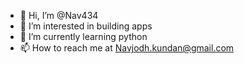 - 👋 Hi, I’m @Nav434
- 👀 I’m interested in building apps
- 🌱 I’m currently learning python
- 📫 How to reach me at Navjodh.kundan@gmail.com

<!---
Nav434/Nav434 is a ✨ special ✨ repository because its `README.md` (this file) appears on your GitHub profile.
You can click the Preview link to take a look at your changes.
--->

